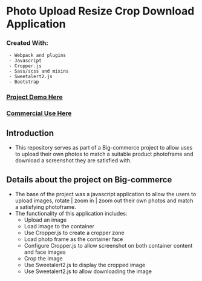 # Photo Upload Resize Crop Download Application
### Created With:

     - Webpack and plugins
     - Javascript
     - Cropper.js
     - Sass/scss and mixins
     - Sweetalert2.js
     - Bootstrap
      
      
### [Project Demo Here](https://hong-cai.github.io/image-upload-crop-resize-javascript-webpack-project/)
### [Commercial Use Here](https://www.crystalphotos.nz/try-before-you-buy/)
## Introduction
- This repository serves as part of a Big-commerce project to allow uses to upload their own photos to match a suitable product photoframe and download a screenshot they are satisfied with.

## Details about the project on Big-commerce
- The base of the project was a javascript application to allow the users to upload images, rotate | zoom in | zoom out their own photos and match a satisfying photoframe.
- The functionality of this application includes:
     - Upload an image
     - Load image to the container
     - Use Cropper.js to create a cropper zone
     - Load photo frame as the container face
     - Configure Cropper.js to allow screenshot on both container content and face images
     - Crop the image
     - Use Sweetalert2.js to display the cropped image
     - Use Sweetalert2.js to allow downloading the image
